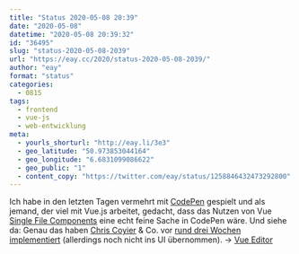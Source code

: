 ```yaml
---
title: "Status 2020-05-08 20:39"
date: "2020-05-08"
datetime: "2020-05-08 20:39:32"
id: "36495"
slug: "status-2020-05-08-2039"
url: "https://eay.cc/2020/status-2020-05-08-2039/"
author: "eay"
format: "status"
categories:
  - 0815
tags:
  - frontend
  - vue-js
  - web-entwicklung
meta:
  - yourls_shorturl: "http://eay.li/3e3"
  - geo_latitude: "50.973853044164"
  - geo_longitude: "6.6831099086622"
  - geo_public: "1"
  - content_copy: "https://twitter.com/eay/status/1258846432473292800"
---
```


Ich habe in den letzten Tagen vermehrt mit [CodePen](https://codepen.io/) gespielt und als jemand, der viel mit Vue.js arbeitet, gedacht, dass das Nutzen von Vue [Single File Components](https://vuejs.org/v2/guide/single-file-components.html) eine echt feine Sache in CodePen wäre. Und siehe da: Genau das haben [Chris Coyier](https://chriscoyier.net/) & Co. vor [rund drei Wochen implementiert](https://blog.codepen.io/2020/04/14/a-custom-editor-just-for-vue-single-file-components-vue-files/) (allerdings noch nicht ins UI übernommen). → [Vue Editor](https://codepen.io/pen/editor/vue)
